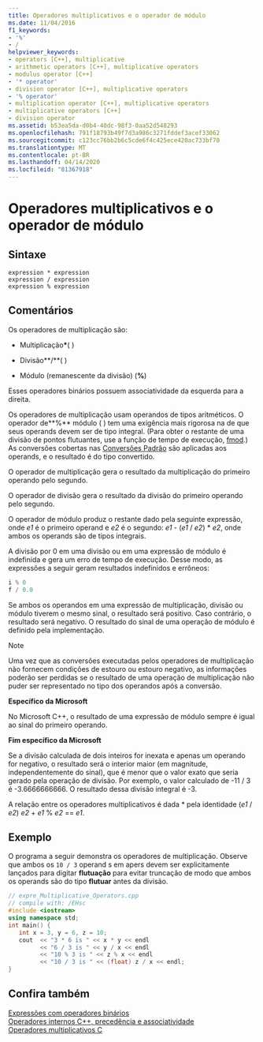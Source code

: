 ```yaml
---
title: Operadores multiplicativos e o operador de módulo
ms.date: 11/04/2016
f1_keywords:
- '%'
- /
helpviewer_keywords:
- operators [C++], multiplicative
- arithmetic operators [C++], multiplicative operators
- modulus operator [C++]
- '* operator'
- division operator [C++], multiplicative operators
- '% operator'
- multiplication operator [C++], multiplicative operators
- multiplicative operators [C++]
- division operator
ms.assetid: b53ea5da-d0b4-40dc-98f3-0aa52d548293
ms.openlocfilehash: 791f18793b49f7d3a986c3271fddef3acef33062
ms.sourcegitcommit: c123cc76bb2b6c5cde6f4c425ece420ac733bf70
ms.translationtype: MT
ms.contentlocale: pt-BR
ms.lasthandoff: 04/14/2020
ms.locfileid: "81367918"
---
```

# <a name="multiplicative-operators-and-the-modulus-operator"></a>Operadores multiplicativos e o operador de módulo

## <a name="syntax"></a>Sintaxe

```
expression * expression
expression / expression
expression % expression
```

## <a name="remarks"></a>Comentários

Os operadores de multiplicação são:

- Multiplicação<strong>\*</strong>( )

- Divisão**/**( )

- Módulo (remanescente da divisão) (**%**)

Esses operadores binários possuem associatividade da esquerda para a direita.

Os operadores de multiplicação usam operandos de tipos aritméticos. O operador de**%** módulo ( ) tem uma exigência mais rigorosa na de que seus operands devem ser de tipo integral. (Para obter o restante de uma divisão de pontos flutuantes, use a função de tempo de execução, [fmod](../c-runtime-library/reference/fmod-fmodf.md).) As conversões cobertas nas [Conversões Padrão](standard-conversions.md) são aplicadas aos operands, e o resultado é do tipo convertido.

O operador de multiplicação gera o resultado da multiplicação do primeiro operando pelo segundo.

O operador de divisão gera o resultado da divisão do primeiro operando pelo segundo.

O operador de módulo produz o restante dado pela seguinte expressão, onde *e1* é o primeiro operand e *e2* é o segundo: *e1* - (*e1* / *e2*) \* *e2*, onde ambos os operands são de tipos integrais.

A divisão por 0 em uma divisão ou em uma expressão de módulo é indefinida e gera um erro de tempo de execução. Desse modo, as expressões a seguir geram resultados indefinidos e errôneos:

```cpp
i % 0
f / 0.0
```

Se ambos os operandos em uma expressão de multiplicação, divisão ou módulo tiverem o mesmo sinal, o resultado será positivo. Caso contrário, o resultado será negativo. O resultado do sinal de uma operação de módulo é definido pela implementação.

> [!NOTE]
> Uma vez que as conversões executadas pelos operadores de multiplicação não fornecem condições de estouro ou estouro negativo, as informações poderão ser perdidas se o resultado de uma operação de multiplicação não puder ser representado no tipo dos operandos após a conversão.

**Específico da Microsoft**

No Microsoft C++, o resultado de uma expressão de módulo sempre é igual ao sinal do primeiro operando.

**Fim específico da Microsoft**

Se a divisão calculada de dois inteiros for inexata e apenas um operando for negativo, o resultado será o interior maior (em magnitude, independentemente do sinal), que é menor que o valor exato que seria gerado pela operação de divisão. Por exemplo, o valor calculado de -11 / 3 é -3.6666666666. O resultado dessa divisão integral é -3.

A relação entre os operadores multiplicativos é dada \* pela identidade (*e1* / *e2*) *e2* + *e1* % *e2* == *e1*.

## <a name="example"></a>Exemplo

O programa a seguir demonstra os operadores de multiplicação. Observe que ambos os `10 / 3` operand s em apers devem ser explicitamente lançados para digitar **flutuação** para evitar truncação de modo que ambos os operands são do tipo **flutuar** antes da divisão.

```cpp
// expre_Multiplicative_Operators.cpp
// compile with: /EHsc
#include <iostream>
using namespace std;
int main() {
   int x = 3, y = 6, z = 10;
   cout  << "3 * 6 is " << x * y << endl
         << "6 / 3 is " << y / x << endl
         << "10 % 3 is " << z % x << endl
         << "10 / 3 is " << (float) z / x << endl;
}
```

## <a name="see-also"></a>Confira também

[Expressões com operadores binários](../cpp/expressions-with-binary-operators.md)<br/>
[Operadores internos C++, precedência e associatividade](../cpp/cpp-built-in-operators-precedence-and-associativity.md)<br/>
[Operadores multiplicativos C](../c-language/c-multiplicative-operators.md)
